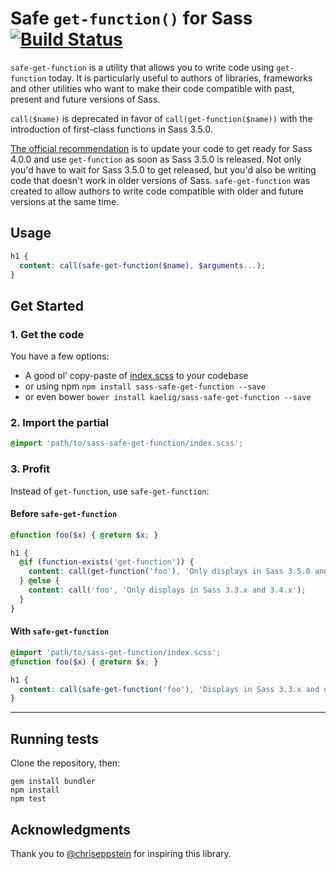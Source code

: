 # Safe `get-function()` for Sass [![Build Status](https://travis-ci.org/kaelig/sass-safe-get-function.svg?branch=master)](https://travis-ci.org/kaelig/sass-safe-get-function)

`safe-get-function` is a utility that allows you to write code using `get-function` today. It is particularly useful to authors of libraries, frameworks and other utilities who want to make their code compatible with past, present and future versions of Sass.

`call($name)` is deprecated in favor of `call(get-function($name))` with the introduction of first-class functions in Sass 3.5.0.

[The official recommendation](http://blog.sass-lang.com/posts/809572-sass-35-release-candidate) is to update your code to get ready for Sass 4.0.0 and use `get-function` as soon as Sass 3.5.0 is released. Not only you'd have to wait for Sass 3.5.0 to get released, but you'd also be writing code that doesn't work in older versions of Sass. `safe-get-function` was created to allow authors to write code compatible with older and future versions at the same time.

## Usage

```scss
h1 {
  content: call(safe-get-function($name), $arguments...);
}
```

## Get Started

### 1. Get the code

You have a few options:

- A good ol’ copy-paste of [index.scss](index.scss) to your codebase
- or using npm `npm install sass-safe-get-function --save`
- or even bower `bower install kaelig/sass-safe-get-function --save`

### 2. Import the partial

```scss
@import 'path/to/sass-safe-get-function/index.scss';
```

### 3. Profit

Instead of `get-function`, use `safe-get-function`:

#### Before `safe-get-function`

```scss
@function foo($x) { @return $x; }

h1 {
  @if (function-exists('get-function')) {
    content: call(get-function('foo'), 'Only displays in Sass 3.5.0 and up');
  } @else {
    content: call('foo', 'Only displays in Sass 3.3.x and 3.4.x');
  }
}
```

#### With `safe-get-function`

```scss
@import 'path/to/sass-get-function/index.scss';
@function foo($x) { @return $x; }

h1 {
  content: call(safe-get-function('foo'), 'Displays in Sass 3.3.x and up!');
}
```

----

## Running tests

Clone the repository, then:

```
gem install bundler
npm install
npm test
```

## Acknowledgments

Thank you to [@chriseppstein](https://github.com/chriseppstein) for inspiring this library.

